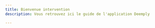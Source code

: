```yaml
---
title: Bienvenue intervention
description: Vous retrouvez ici le guide de l'application Deemply

---
```


